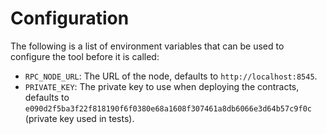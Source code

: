 # Configuration

The following is a list of environment variables that can be used to configure the tool before it is called:
- `RPC_NODE_URL`: The URL of the node, defaults to `http://localhost:8545`.
- `PRIVATE_KEY`: The private key to use when deploying the contracts, defaults to `e090d2f5ba3f22f818190f6f0380e68a1608f307461a8db6066e3d64b57c9f0c` (private key used in tests).
